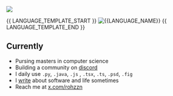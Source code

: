 ![](https://github.com/rohzzn/rohzzn/blob/main/Gif.gif)

{{ LANGUAGE_TEMPLATE_START }}
![{{LANGUAGE_NAME}}](https://img.shields.io/static/v1?style=flat-square&label=%E2%A0%80&color=555&labelColor={{LANGUAGE_COLOR:uri}}&message={{LANGUAGE_NAME:uri}}%EF%B8%B1{{LANGUAGE_PERCENT:uri}}%25)
{{ LANGUAGE_TEMPLATE_END }} 

## Currently
- Pursing masters in computer science
- Building a community on [discord](https://discord.com/invite/86H5fscts9)
- I daily use `.py`, `.java`, `.js` , `.tsx`, `.ts`, `.psd`, `.fig`
- I [write](https://www.rohan.run/writing) about software and life sometimes
- Reach me at [x.com/rohzzn](https://x.com/rohzzn)
